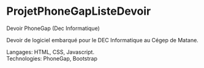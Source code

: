 # ProjetPhoneGapListeDevoir
Devoir PhoneGap (Dec Informatique)

Devoir de logiciel embarqué pour le DEC Informatique au Cégep de Matane.

Langages: HTML, CSS, Javascript.<br/>
Technologies: PhoneGap, Bootstrap
